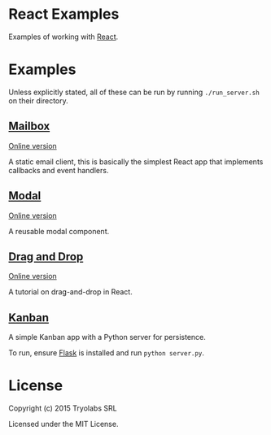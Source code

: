 # React Examples

Examples of working with [React][react].

# Examples

Unless explicitly stated, all of these can be run by running `./run_server.sh`
on their directory.

## [Mailbox][mailbox]

[Online version](http://tryolabs.github.io/react-examples/mailbox/)

A static email client, this is basically the simplest React app that implements
callbacks and event handlers.

## [Modal][modal]

[Online version](http://tryolabs.github.io/react-examples/modal/)

A reusable modal component.

## [Drag and Drop][dnd]

[Online version](http://tryolabs.github.io/react-examples/dnd/)

A tutorial on drag-and-drop in React.

## [Kanban][kanban]

A simple Kanban app with a Python server for persistence.

To run, ensure [Flask][flask] is installed and run `python server.py`.

[react]: https://facebook.github.io/react/
[flask]: http://flask.pocoo.org/
[mailbox]: https://github.com/tryolabs/react-examples/tree/master/mailbox#readme
[modal]: https://github.com/tryolabs/react-examples/tree/master/modal#readme
[dnd]: https://github.com/tryolabs/react-examples/tree/master/dnd#readme
[kanban]: https://github.com/tryolabs/react-examples/tree/master/kanban#readme

# License

Copyright (c) 2015 Tryolabs SRL

Licensed under the MIT License.
